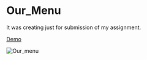 # Our_Menu

It was creating just for submission of my assignment.

[Demo](https://hritikdoshi.github.io/Our_Menu/index.html)

![Our_menu](https://user-images.githubusercontent.com/66552063/116043613-85c7de80-a68d-11eb-9d9d-aa5c015d9771.png)
